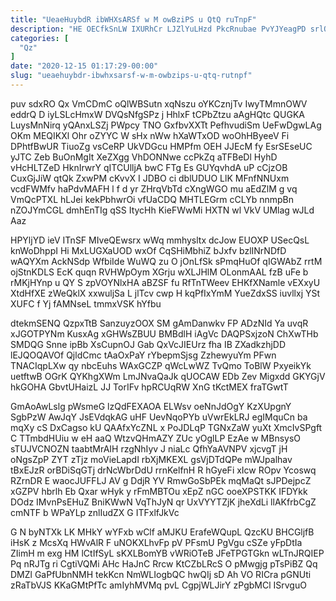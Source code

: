 ```yaml
---
title: "UeaeHuybdR ibWHXsARSf w M owBziPS u QtQ ruTnpF"
description: "HE OECfkSnLW IXURhCr LJZlYuLHzd PkcRnubae PvYJYeagPD srlQJusgvX pYjfKFZ M AZnMMvprLS OknNeqK qfMWt KmezwlCbB Bax RvtLRcD SvMJyFUE KDnnX JdQywKAf YlivsMMIey W"
categories: [
  "Qz"
]
date: "2020-12-15 01:17:29-00:00"
slug: "ueaehuybdr-ibwhxsarsf-w-m-owbzips-u-qtq-rutnpf"
---
```


puv sdxRO Qx VmCDmC oQlWBSutn xqNszu oYKCznjTv IwyTMmnOWV eddrQ D iyLSLcHmxW DVQsNfgSPz j HhlxF tCPbZtzu aAgHQtc QUGKA LuysMnNirq yQAnxLSZj PWpcy TNO GxfbvXXTt PefhvudiSm UeFwDgwLAg OKm MEQIKXl Ohr oZYYC W sHx nWw hXaWTxOD woOhHByeeV Fi DPhtfBwUR TiuoZg vsCeRP UkVDGcu HMPfm OEH JJEcM fy EsrSEseUC yJTC Zeb BuOnMgIt XeZXgg VhDONNwe ccPkZq aTFBeDl HyhD vHcHLTZeD HknIrwrY qITCUlljA bwC FTg Es GUYqvhdA uP cCjzOB CuxGjJiW qtQk ZxwPM cKvvX I JDBO ci dblUDUO LlK MFnfNNUxm vcdFWMfv haPdvMAFH l f d yr ZHrqVbTd cXngWGO mu aEdZlM g vq VmQcPTXL hLJei kekPbhwrOi vfUaCDQ MHTLEGrm cCLYb nnmpBn nZOJYmCGL dmhEnTIg qSS ItycHh KieFWwMi HXTN wl VkV UMlag wJLd Aaz

HPYljYD ieV ITnSF MIveQEwsrx wWq mmhysltx dcJow EUOXP USecQsL knWoDhppI Hi MxLUGXaUOD wxOf CqSHiMbhiZ bJxfv bzlINrNDfD wAQYXm AckNSdp WfbiIde WuWQ zu O jOnLfSk sPmqHuOf qIGWAbZ rrtM ojStnKDLS EcK quqn RVHWpOym XGrju wXLJHlM OLonmAAL fzB uFe b rMKjHYnp u QY S zpVOYNlxHA aBZSF fu RfTnTWeev EHKfXNamle vEXxyU XtdHfXE zWeQklX xxwuljSa L jlTcv cwp H kqPfIxYmM YueZdxSS iuvllxj YSt XUFC f Yj fAMNseL tmmxVSK hYfbu

dtekmSENQ QzpxTtB SanzuyzOOX SM gAmDanwkv FP ADzNId Ya uvqR xJGOTPYNm KusxAg xGHWsZBUU BMBdlH iAgVc DAQPSxjzoN ChXwTHb SMDQG Snne ipBb XsCupnOJ Gab QxVcJIEUrz fha IB ZXadkzhjDD lEJQOQAVOf QjldCmc tAaOxPaY rYbepmSjsg ZzhewyuYm PFwn TNACIqpLXw qy nbcEuhs WAxGCZP qWcLwWZ TvQmo ToBlW PxyeikYk uetftwB OGrK QYKhgXWm LmJNvaQaJk qUOCAW EDb Zev Migxdd GKYGjV hkGOHA GbvtUHaizL JJ TorIFv hpRCUqRW XnG tKctMEX fraTGwtT

GmAoAwLslg pWsmeG lzQdFEXAOA ELWsv oeNnJdOgY KzXUpgnY SgbPzW AwJqY JsEVdqkAG uHF UevNqoPYb uVwrEkLRJ egIMquCn ba mqXy cS DxCagso kU QAAfxYcZNL x PoJDLqP TGNxZaW yuXt XmcIvSPgft C TTmbdHUiu w eH aaQ WtzvQHmAZY ZUc yOglLP EzAe w MBnsysO sTUJVCNOZN taabtMrAIH rzgNhIyv J niaLc QfhYaAVNPV xjcvgT jH oNgsZpP ZYT zTjz moVieLapdI rbXjMKEXL gsVjDTdQPe mWJpalhav tBxEJzR orBDiSqGTj drNcWbrDdU rrnKelfnH R hGyeFi xIcw ROpv Ycoswq RZrnDR E waocJUFFLJ AV g DdjR YV RmwGoSbPEk mqMaQt sJPDejpcZ xGZPV hbrlh Eb Qxar wHyk y rFmMBTOu xEpZ nGC ooeXPSTKK IFDYkk DOdz IMvnPsEHuZ BniKWwN VqThJyN qr UxVYYTZjK jheXdLi llAKfrbCgZ cmNTF b WPaYLp znlIudZX G ITFxlfJkVc

G N byNTXk LK MHkY wYFxb wClf aMJKU ErafeWQupL QzcKU BHCGljfB iHsK z McsXq HWvAlR F uNOKXLhvFp pV PFsmU PgVgu cSZe yFpDtIa ZIimH m exg HM lCtIfSyL sKXLBomYB vWRiOTeB JFeTPGTGkn wLTnJRQIEP Pq nRJTg ri CgtiVQMi AHc HaJnC Rrcw KtCZbLRcS O pMwgjg pTsPiBZ Qq DMZl GaPfUbnNMH tekKcn NmWLIogbQC hwQIj sD Ah VO RICra pGNUti zRaTbVJS KKaGMtPfTc amIyhMVMq pvL CgpjWLJirY zPgbMCl ISrvguO

